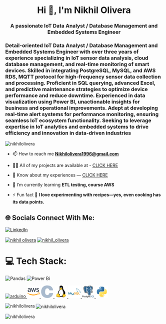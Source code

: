 <h1 align="center">Hi 👋, I'm Nikhil Olivera</h1>
<h3 align="center">A passionate IoT Data Analyst / Database Management and Embedded Systems Engineer</h3>
<h3 align=>Detail-oriented IoT Data Analyst / Database Management and Embedded Systems Engineer with over three years of experience specializing in IoT sensor data analysis, cloud database management, and real-time monitoring of smart devices. Skilled in integrating PostgreSQL, MySQL, and AWS RDS, MQTT protocol for high-frequency sensor data collection and processing. Proficient in SQL querying, advanced Excel, and predictive maintenance strategies to optimize device performance and reduce downtime. Experienced in data visualization using Power BI, unactionable insights for business and operational improvements. Adept at developing real-time alert systems for performance monitoring, ensuring seamless IoT ecosystem functionality. Seeking to leverage expertise in IoT analytics and embedded systems to drive efficiency and innovation in data-driven industries</h3>
  
<p align="left"> <img src="https://komarev.com/ghpvc/?username=nikhilolivera&label=Profile%20views&color=0e75b6&style=flat" alt="nikhilolivera" /> </p>

- 📫 How to reach me **Nikhilolivera1996@gmail.com**

- 👨‍💻 All of my projects are available at - <a href="https://github.com/Nikhilolivera/My_Projects_-_Resume" target="_blank" rel="noopener noreferrer">CLICK HERE</a>

- 📄 Know about my experiences — <a href="https://github.com/Nikhilolivera/My_Projects_-_Resume/blob/main/Nikhil%20Olivera_DA_EXP.pdf" target="_blank" rel="noopener noreferrer">CLICK HERE</a>

- 🌱 I’m currently learning **ETL testing, course AWS**

- ⚡ Fun fact **🥘 I love experimenting with recipes—yes, even cooking has its data points.**

## 🌐 Socials Connect With Me:
[![LinkedIn](https://img.shields.io/badge/LinkedIn-%230077B5.svg?logo=linkedin&logoColor=white)](https://www.linkedin.com/in/nikhil-olivera-674538245/) 
<p align="left">
<a href="https://github.com/Nikhilolivera" target="blank"><img align="center" <a href="https://fb.com/nikhil olivera" target="blank"><img align="center" src="https://raw.githubusercontent.com/rahuldkjain/github-profile-readme-generator/master/src/images/icons/Social/facebook.svg" alt="nikhil olivera" height="30" width="40" /></a>
<a href="https://instagram.com/nikhil_olivera" target="blank"><img align="center" src="https://raw.githubusercontent.com/rahuldkjain/github-profile-readme-generator/master/src/images/icons/Social/instagram.svg" alt="nikhil_olivera" height="30" width="40" /></a>
</p>

# 💻 Tech Stack:
![Pandas](https://img.shields.io/badge/pandas-%23150458.svg?style=for-the-badge&logo=pandas&logoColor=white) ![Power Bi](https://img.shields.io/badge/power_bi-F2C811?style=for-the-badge&logo=powerbi&logoColor=black)
<p align="left"> <a href="https://www.arduino.cc/" target="_blank" rel="noreferrer">       <img src="https://cdn.worldvectorlogo.com/logos/arduino-1.svg" alt="arduino" width="40" height="40"/> </a> <a href="https://aws.amazon.com" target="_blank" rel="noreferrer">         <img src="https://raw.githubusercontent.com/devicons/devicon/master/icons/amazonwebservices/amazonwebservices-original-wordmark.svg" alt="aws" width="40" height="40"/> </a> <a href="https://www.cprogramming.com/" target="_blank" rel="noreferrer"> <img src="https://raw.githubusercontent.com/devicons/devicon/master/icons/c/c-original.svg" alt="c" width="40" height="40"/> </a> <a href="https://www.linux.org/" target="_blank" rel="noreferrer"> <img src="https://raw.githubusercontent.com/devicons/devicon/master/icons/linux/linux-original.svg" alt="linux" width="40" height="40"/> </a> <a href="https://www.mysql.com/" target="_blank" rel="noreferrer"> <img src="https://raw.githubusercontent.com/devicons/devicon/master/icons/mysql/mysql-original-wordmark.svg" alt="mysql" width="40" height="40"/> </a> <a href="https://www.postgresql.org" target="_blank" rel="noreferrer"> <img src="https://raw.githubusercontent.com/devicons/devicon/master/icons/postgresql/postgresql-original-wordmark.svg" alt="postgresql" width="40" height="40"/> </a> <a href="https://www.python.org" target="_blank" rel="noreferrer"> <img src="https://raw.githubusercontent.com/devicons/devicon/master/icons/python/python-original.svg" alt="python" width="40" height="40"/> </a> </p>

<p><img align="left" src="https://github-readme-stats.vercel.app/api/top-langs?username=nikhilolivera&show_icons=true&locale=en&layout=compact" alt="nikhilolivera" /></p>

<p>&nbsp;<img align="center" src="https://github-readme-stats.vercel.app/api?username=nikhilolivera&show_icons=true&locale=en" alt="nikhilolivera" /></p>

<p><img align="center" src="https://github-readme-streak-stats.herokuapp.com/?user=nikhilolivera&" alt="nikhilolivera" /></p>

